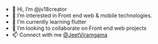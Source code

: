 - 👋 Hi, I’m @jv18creator
- 👀 I’m interested in Front end web & mobile technologies.
- 🌱 I’m currently learning flutter
- 💞️ I’m looking to collaborate on Front end web projects
- 📫 Connect with me <a href="https://www.linkedin.com/in/jeet-viramgama-7292761a6/">@JeetViramgama</a>

<!---
jv18creator/jv18creator is a ✨ special ✨ repository because its `README.md` (this file) appears on your GitHub profile.
You can click the Preview link to take a look at your changes.
--->

